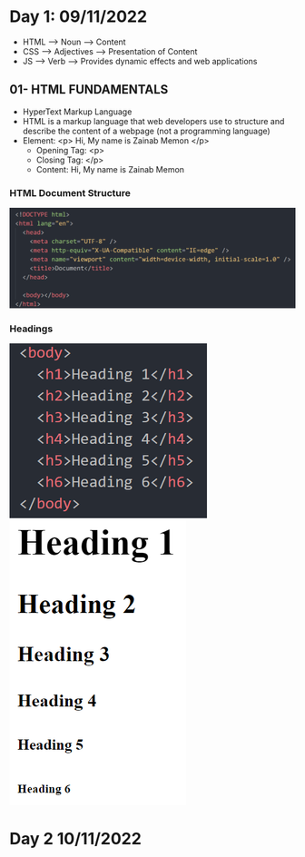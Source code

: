 # Day 1: 09/11/2022
- HTML --> Noun --> Content 
- CSS  --> Adjectives --> Presentation of Content 
- JS   --> Verb --> Provides dynamic effects and web applications
## 01- HTML FUNDAMENTALS
- HyperText Markup Language
- HTML is a markup language that web developers use to structure and describe the content of a webpage (not a programming language) 
- Element: \<p> Hi, My name is Zainab Memon \</p>
	- Opening Tag: \<p>
	- Closing Tag: \</p>
	- Content: Hi, My name is Zainab Memon
### HTML Document Structure 
![](https://github.com/zainab-Memon/Learn-HTML-CSS/blob/main/Images/doc%20structure.PNG)
### Headings 
![](https://github.com/zainab-Memon/Learn-HTML-CSS/blob/main/Images/html%20headings.PNG) <br>
![](https://github.com/zainab-Memon/Learn-HTML-CSS/blob/main/Images/headings.PNG)
# Day 2 10/11/2022
